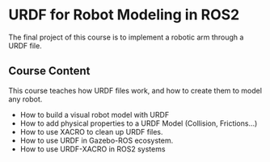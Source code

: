 # URDF for Robot Modeling in ROS2
The final project of this course is to implement a robotic arm through a URDF file.

## Course Content
This course teaches how URDF files work, and how to create them to model any robot.
* How to build a visual robot model with URDF
* How to add physical properties to a URDF Model (Collision, Frictions…)
* How to use XACRO to clean up URDF files.
* How to use URDF in Gazebo-ROS ecosystem.
* How to use URDF-XACRO in ROS2 systems

